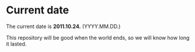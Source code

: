 # Current date

The current date is **2011.10.24.** (YYYY.MM.DD.)

This repository will be good when the world ends, so we will know how long it lasted.